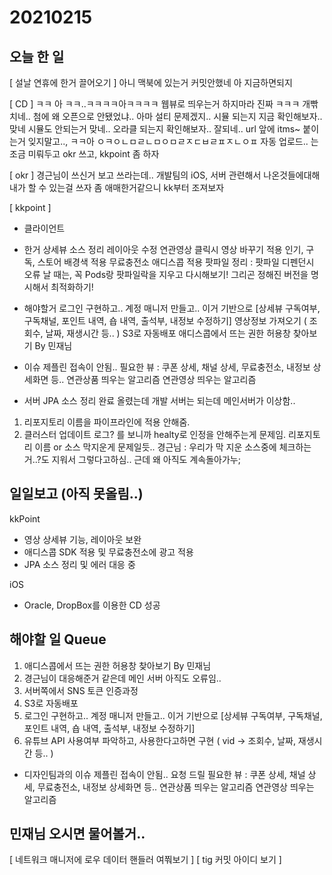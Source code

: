 # 20210215
## 오늘 한 일
[ 설날 연휴에 한거 끌어오기 ]
아니 맥북에 있는거 커밋안했네
아 지금하면되지


[ CD ]
ㅋㅋ 아 ㅋㅋ..ㅋㅋㅋㅋ아ㅋㅋㅋㅋ 웹뷰로 띄우는거 하지마라 진짜 ㅋㅋㅋ 개빢치네..
첨에 왜 오픈으로 안됐었냐.. 아마 설티 문제겠지..
시뮬 되는지 지금 확인해보자.. 맞네 시뮬도 안되는거 맞네..
오라클 되는지 확인해보자.. 잘되네.. url 앞에 itms~ 붙이는거 잊지말고..,
ㅋㅋ아 ㅇㅋㅇㄴㅁㄹㄴㅁㅇㅁㄹㅈㄷㅂㄹㅍㅈㄴㅇㅍ
자동 업로드.. 는 조금 미뤄두고
okr 쓰고, kkpoint 좀 하자


[ okr ]
경근님이 쓰신거 보고 쓰라는데..
개발팀의 iOS, 서버 관련해서 나온것들에대해 내가 할 수 있는걸 쓰자
좀 애매한거같으니 kk부터 조져보자


[ kkpoint ]
- 클라이언트
- 한거 
상세뷰 소스 정리
레이아웃 수정
연관영상 클릭시 영상 바꾸기 적용
인기, 구독, 스토어 배경색 적용
무료충전소 애디스콥 적용
팟파일 정리 : 팟파일 디펜던시 오류 날 때는, 꼭 Pods랑 팟파일락을 지우고 다시해보기! 그리곤 정해진 버전을 명시해서 최적화하기!


- 해야할거
로그인 구현하고.. 계정 매니저 만들고.. 이거 기반으로 [상세뷰 구독여부, 구독채널, 포인트 내역, 숍 내역, 출석부, 내정보 수정하기]
영상정보 가져오기 ( 조회수, 날짜, 재생시간 등.. )
S3로 자동배포
애디스콥에서 뜨는 권한 허용창 찾아보기 By 민재님

- 이슈
제플린 접속이 안됨..
필요한 뷰 : 쿠폰 상세, 채널 상세, 무료충전소, 내정보 상세화면 등..
연관상품 띄우는 알고리즘
연관영상 띄우는 알고리즘

- 서버
JPA 소스 정리 완료
올렸는데 개발 서버는 되는데 메인서버가 이상함..
1. 리포지토리 이름을 파이프라인에 적용 안해줌.
2. 클러스터 업데이트 로그? 를 보니까 healty로 인정을 안해주는게 문제임. 리포지토리 이름 or 소스 막지운게 문제일듯..
경근님 : 우리가 막 지운 소스중에 체크하는거..?도 지워서 그렇다고하심.. 근데 왜 아직도 계속돌아가누;



## 일일보고 (아직 못올림..)
kkPoint
- 영상 상세뷰 기능, 레이아웃 보완
- 애디스콥 SDK 적용 및 무료충전소에 광고 적용
- JPA 소스 정리 및 에러 대응 중

iOS
- Oracle, DropBox를 이용한 CD 성공


## 해야할 일 Queue
1. 애디스콥에서 뜨는 권한 허용창 찾아보기 By 민재님
2. 경근님이 대응해준거 같은데 메인 서버 아직도 오류임..
3. 서버쪽에서 SNS 토큰 인증과정
4. S3로 자동배포
5. 로그인 구현하고.. 계정 매니저 만들고.. 이거 기반으로 [상세뷰 구독여부, 구독채널, 포인트 내역, 숍 내역, 출석부, 내정보 수정하기]
6. 유튜브 API 사용여부 파악하고, 사용한다고하면 구현 ( vid -> 조회수, 날짜, 재생시간 등.. )

- 디자인팀과의 이슈
제플린 접속이 안됨..
요청 드릴 필요한 뷰 : 쿠폰 상세, 채널 상세, 무료충전소, 내정보 상세화면 등..
연관상품 띄우는 알고리즘
연관영상 띄우는 알고리즘


## 민재님 오시면 물어볼거..
[ 네트워크 매니저에 로우 데이터 핸들러 여쭤보기 ]
[ tig 커밋 아이디 보기 ]
